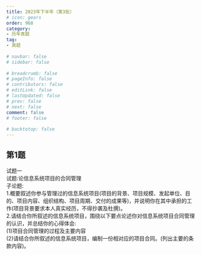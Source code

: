 ```yaml
---  
title: 2023年下半年（第3批）  
# icon: gears  
order: 968  
category:  
- 历年真题  
tag:  
- 真题  
  
# navbar: false  
# sidebar: false  
  
# breadcrumb: false  
# pageInfo: false  
# contributors: false  
# editLink: false  
# lastUpdated: false  
# prev: false  
# next: false  
comment: false  
# footer: false  
  
# backtotop: false  
---  
```

## 第1题 ##

试题一  
试题:论信息系统项目的合同管理  
子论题:  
1.概要叙述你参与管理过的信息系统项目(项目的背景、项目规模、发起单位、目的、项目内容、组织结构、项目周期、交付的成果等)，并说明你在其中承担的工作(项目背景要求本人真实经历，不得抄袭及杜撰)。  
2.请结合你所叙述的信息系统项目，围绕以下要点论述你对信息系统项目合同管理的认识，并总结你的心得体会:  
(1)项目合同管理的过程及主要内容  
(2)请结合你所叙述的信息系统项目，编制一份相对应的项目合同。(列出主要的条款内容)。  

